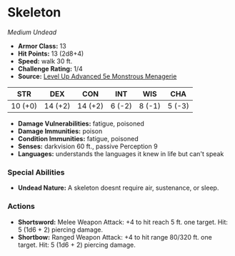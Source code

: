 # Skeleton

*Medium* *Undead*

- **Armor Class:** 13
- **Hit Points:** 13 (2d8+4)
- **Speed:** walk 30 ft.
- **Challenge Rating:** 1/4
- **Source:** [Level Up Advanced 5e Monstrous Menagerie](https://www.levelup5e.com)

| STR | DEX | CON | INT | WIS | CHA |
| --- | --- | --- | --- | --- | --- |
| 10 (+0) | 14 (+2) | 14 (+2) | 6 (-2) | 8 (-1) | 5 (-3) |

- **Damage Vulnerabilities:** fatigue, poisoned
- **Damage Immunities:** poison
- **Condition Immunities:** fatigue, poisoned
- **Senses:** darkvision 60 ft., passive Perception 9
- **Languages:** understands the languages it knew in life but can't speak
### Special Abilities
- **Undead Nature:** A skeleton doesnt require air, sustenance, or sleep.
### Actions
- **Shortsword:** Melee Weapon Attack: +4 to hit  reach 5 ft.  one target. Hit: 5 (1d6 + 2) piercing damage.
- **Shortbow:** Ranged Weapon Attack: +4 to hit  range 80/320 ft.  one target. Hit: 5 (1d6 + 2) piercing damage.
